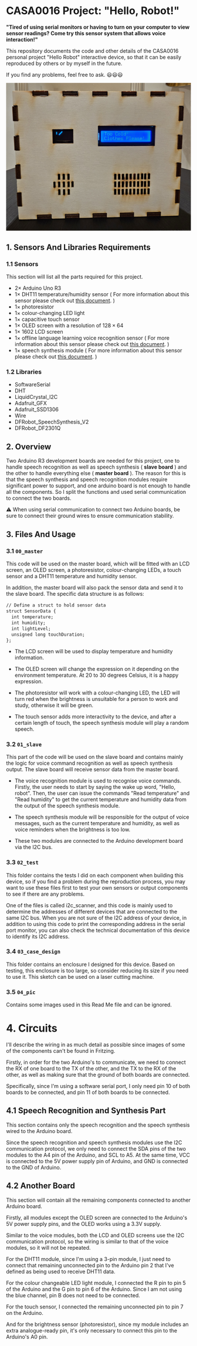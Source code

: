 # CASA0016 Project: "Hello, Robot!"

**"Tired of using serial monitors or having to turn on your computer to view sensor readings? Come try this sensor system that allows voice interaction!"**

This repository documents the code and other details of the CASA0016 personal project "Hello Robot" interactive device, so that it can be easily reproduced by others or by myself in the future.

If you find any problems, feel free to ask. :smiley::smiley::smiley:

![Device Pic](https://github.com/Ereshkigallll/CASA0016/blob/master/04_pic/face.jpg)

## 1. Sensors And Libraries Requirements

### 1.1 Sensors
This section will list all the parts required for this project.

- $2 \times$ Arduino Uno R3
- $1 \times$ DHT11 temperature/humidity sensor ( For more information about this sensor please check out [this document](https://components101.com/sensors/dht11-temperature-sensor). )
- $1 \times$ photoresistor
- $1 \times$ colour-changing LED light
- $1 \times$ capacitive touch sensor
- $1 \times$ OLED screen with a resolution of $128\times 64$
- $1 \times$ 1602 LCD screen
- $1 \times$ offline language learning voice recognition sensor ( For more information about this sensor please check out [this document](https://wiki.dfrobot.com/SKU_SEN0539-EN_Gravity_Voice_Recognition_Module_I2C_UART). )
- $1 \times$ speech synthesis module ( For more information about this sensor please check out [this document](https://wiki.dfrobot.com/Gravity_Speech_Synthesis_Module_V2_SKU_DFR0760). )


### 1.2 Libraries
- SoftwareSerial
- DHT
- LiquidCrystal_I2C
- Adafruit_GFX
- Adafruit_SSD1306
- Wire
- DFRobot_SpeechSynthesis_V2
- DFRobot_DF2301Q

## 2. Overview

Two Arduino R3 development boards are needed for this project, one to handle speech recognition as well as speech synthesis ( **slave board** ) and the other to handle everything else ( **master board** ). The reason for this is that the speech synthesis and speech recognition modules require significant power to support, and one arduino board is not enough to handle all the components. So I split the functions and used serial communication to connect the two boards.

:warning: When using serial communication to connect two Arduino boards, be sure to connect their ground wires to ensure communication stability.

## 3. Files And Usage

### 3.1 `00_master`

This code will be used on the master board, which will be fitted with an LCD screen, an OLED screen, a photoresistor, colour-changing LEDs, a touch sensor and a DHT11 temperature and humidity sensor.

In addition, the master board will also pack the sensor data and send it to the slave board. The specific data structure is as follows:

```
// Define a struct to hold sensor data
struct SensorData {
  int temperature;
  int humidity;
  int lightLevel;
  unsigned long touchDuration;
};
```

- The LCD screen will be used to display temperature and humidity information.

- The OLED screen will change the expression on it depending on the environment temperature. At 20 to 30 degrees Celsius, it is a happy expression.

- The photoresistor will work with a colour-changing LED, the LED will turn red when the brightness is unsuitable for a person to work and study, otherwise it will be green.

- The touch sensor adds more interactivity to the device, and after a certain length of touch, the speech synthesis module will play a random speech.

### 3.2 `01_slave`

This part of the code will be used on the slave board and contains mainly the logic for voice command recognition as well as speech synthesis output. The slave board will receive sensor data from the master board.

- The voice recognition module is used to recognise voice commands. Firstly, the user needs to start by saying the wake up word, "Hello, robot". Then, the user can issue the commands "Read temperature" and "Read humidity" to get the current temperature and humidity data from the output of the speech synthesis module.

- The speech synthesis module will be responsible for the output of voice messages, such as the current temperature and humidity, as well as voice reminders when the brightness is too low.

- These two modules are connected to the Arduino development board via the I2C bus.

### 3.3 `02_test`
This folder contains the tests I did on each component when building this device, so if you find a problem during the reproduction process, you may want to use these files first to test your own sensors or output components to see if there are any problems.

One of the files is called i2c_scanner, and this code is mainly used to determine the addresses of different devices that are connected to the same I2C bus. When you are not sure of the I2C address of your device, in addition to using this code to print the corresponding address in the serial port monitor, you can also check the technical documentation of this device to identify its I2C address.

### 3.4 `03_case_design`
This folder contains an enclosure I designed for this device. Based on testing, this enclosure is too large, so consider reducing its size if you need to use it. This sketch can be used on a laser cutting machine.

### 3.5 `04_pic`
Contains some images used in this Read Me file and can be ignored.

# 4. Circuits

I'll describe the wiring in as much detail as possible since images of some of the components can't be found in Fritzing.

Firstly, in order for the two Arduino's to communicate, we need to connect the RX of one board to the TX of the other, and the TX to the RX of the other, as well as making sure that the ground of both boards are connected.

Specifically, since I'm using a software serial port, I only need pin 10 of both boards to be connected, and pin 11 of both boards to be connected.

## 4.1 Speech Recognition and Synthesis Part
This section contains only the speech recognition and the speech synthesis wired to the Arduino board.

Since the speech recognition and speech synthesis modules use the I2C communication protocol, we only need to connect the SDA pins of the two modules to the A4 pin of the Arduino, and SCL to A5. At the same time, VCC is connected to the 5V power supply pin of Arduino, and GND is connected to the GND of Arduino.

## 4.2 Another Board
This section will contain all the remaining components connected to another Arduino board.

Firstly, all modules except the OLED screen are connected to the Arduino's 5V power supply pins, and the OLED works using a 3.3V supply.

Similar to the voice modules, both the LCD and OLED screens use the I2C communication protocol, so the wiring is similar to that of the voice modules, so it will not be repeated.

For the DHT11 module, since I'm using a 3-pin module, I just need to connect that remaining unconnected pin to the Arduino pin 2 that I've defined as being used to receive DHT11 data.

For the colour changeable LED light module, I connected the R pin to pin 5 of the Arduino and the G pin to pin 6 of the Arduino. Since I am not using the blue channel, pin B does not need to be connected.

For the touch sensor, I connected the remaining unconnected pin to pin 7 on the Arduino.

And for the brightness sensor (photoresistor), since my module includes an extra analogue-ready pin, it's only necessary to connect this pin to the Arduino's A0 pin.


